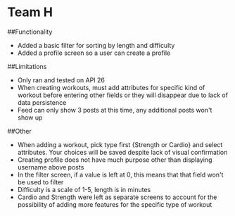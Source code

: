 # Team H

##Functionality 
- Added a basic filter for sorting by length and difficulty 
- Added a profile screen so a user can create a profile 

##Limitations 
- Only ran and tested on API 26 
- When creating workouts, must add attributes for specific kind of workout before entering other fields or they will disappear due to lack of data persistence
- Feed can only show 3 posts at this time, any additional posts won't show up


##Other
- When adding a workout, pick type first {Strength or Cardio} and select attributes. Your choices will be saved despite lack of visual confirmation 
- Creating profile does not have much purpose other than displaying username above posts
- In the filter screen, if a value is left at 0, this means that that field won't be used to filter
- Difficulty is a scale of 1-5, length is in minutes 
- Cardio and Strength were left as separate screens to account for the possibility of adding more features for the specific type of workout